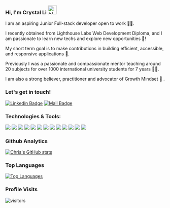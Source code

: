 
<!--
- 🔭 I’m currently working on ...
- I’m currently learning ...
- 👯 I’m looking to collaborate on ...
- 🤔 I’m looking for help with ...
- 💬 Ask me about ...
- 📫 How to reach me: ...
- 😄 Pronouns: ...
- ⚡ Fun fact: ...
-->

### Hi, I'm Crystal Li  <img src="https://user-images.githubusercontent.com/1303154/88677602-1635ba80-d120-11ea-84d8-d263ba5fc3c0.gif" width="28px" alt="hi">

I am an aspiring Junior Full-stack developer open to work 👩‍💻. 

I recently obtained from Lighthouse Labs Web Development Diploma, and I am passionate to learn new techs and explore new opportunities 🤩!

My short term goal is to make contributions in building efficient, accessible, and responsive applications 🎯.

Previously I was a passionate and compassionate mentor teaching around 20 subjects for over 1000 international university students for 7 years 👩‍🏫. 

I am also a strong believer, practitioner and advocator of Growth Mindset 🌱 .


### Let's get in touch!

[![Linkedin Badge](https://img.shields.io/badge/-Crystal_Li-0e76a8?style=flat&labelColor=0e76a8&logo=linkedin&logoColor=white)](https://www.linkedin.com/in/crystaliii/)
[![Mail Badge](https://img.shields.io/badge/-Crystal_Li-c0392b?style=flat&labelColor=c0392b&logo=gmail&logoColor=white)](mailto:smilecrystal.liyi@gmail.com)


### Technologies & Tools:

![](https://img.shields.io/badge/JavaScript-F7DF1E?style=for-the-badge&logo=javascript&logoColor=black)
![](https://img.shields.io/badge/React-20232A?style=for-the-badge&logo=react&logoColor=61DAFB)
![](https://img.shields.io/badge/Node.js-43853D?style=for-the-badge&logo=node.js&logoColor=white)
![](https://img.shields.io/badge/Express-800080?style=for-the-badge&logo=Express&logoColor=white)
![](https://img.shields.io/badge/HTML-E34F26?style=for-the-badge&logo=html5&logoColor=white)
![](https://img.shields.io/badge/CSS-1572B6?style=for-the-badge&logo=css3&logoColor=white)
![](https://img.shields.io/badge/Sass-CC6699?style=for-the-badge&logo=sass&logoColor=white)
![](https://img.shields.io/badge/Material--UI-800080?style=for-the-badge&logo=material-ui&logoColor=white)
![](https://img.shields.io/badge/Ruby-CC342D?style=for-the-badge&logo=ruby&logoColor=white)
![](https://img.shields.io/badge/Rails-F7DF1E?style=for-the-badge&logo=RubyonRails&logoColor=black)
![](https://img.shields.io/badge/PostgreSQL-1572B6?style=for-the-badge&logo=postgresql&logoColor=white)
![](https://img.shields.io/badge/jQuery-43853D?style=for-the-badge&logo=jquery&logoColor=white)
![](https://img.shields.io/badge/Git-20232A?style=for-the-badge&logo=git&logoColor=white)



### Github Analytics

[![Chris's GitHub stats](https://github-readme-stats.vercel.app/api?username=smile2682&show_icons=true&theme=solarized-light)](https://github.com/anuraghazra/github-readme-stats)

### Top Languages

[![Top Languages](https://github-readme-stats.vercel.app/api/top-langs/?username=smile2682&theme=solarized-light)](https://github.com/anuraghazra/github-readme-stats)

### Profile Visits

![visitors](https://visitor-badge.glitch.me/badge?page_id=smile2682.smile2682)
